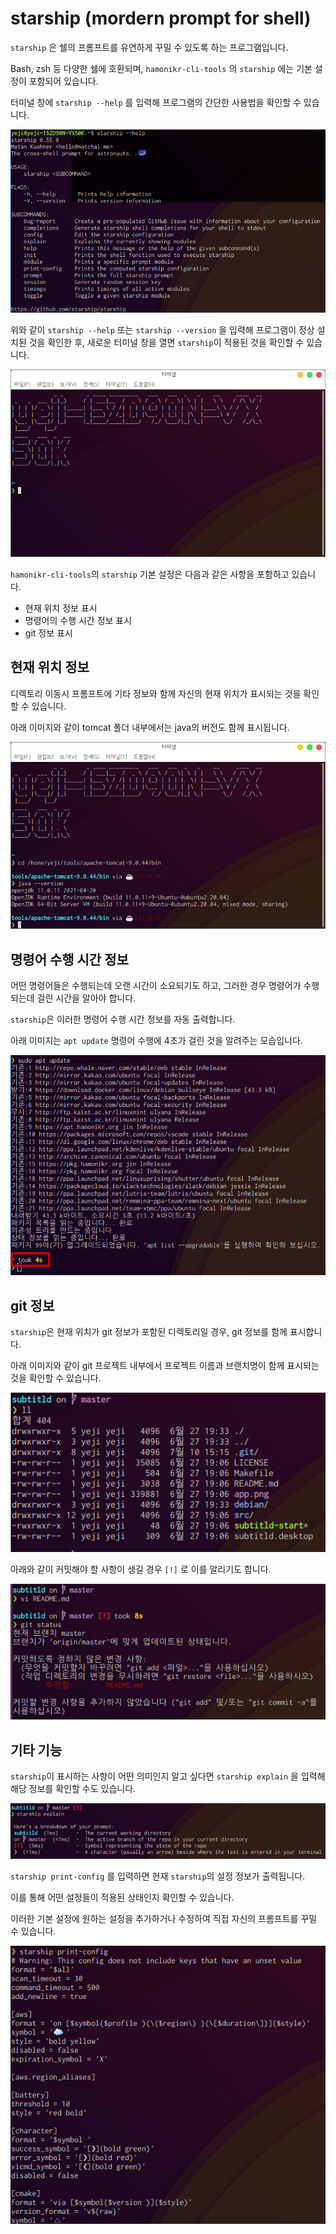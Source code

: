 # starship (mordern prompt for shell)

`starship` 은 쉘의 프롬프트를 유연하게 꾸밀 수 있도록 하는 프로그램입니다.

Bash, zsh 등 다양한 쉘에 호환되며, `hamonikr-cli-tools` 의 `starship` 에는 기본 설정이 포함되어 있습니다.

터미널 창에 `starship --help` 를 입력해 프로그램의 간단한 사용법을 확인할 수 있습니다.

![](<../../.gitbook/assets/image (139).png>)

위와 같이 `starship --help` 또는 `starship --version` 을 입력해 프로그램이 정상 설치된 것을 확인한 후, 새로운 터미널 창을 열면 `starship`이 적용된 것을 확인할 수 있습니다.

![](<../../.gitbook/assets/image (221).png>)

`hamonikr-cli-tools`의 `starship` 기본 설정은 다음과 같은 사항을 포함하고 있습니다.

* 현재 위치 정보 표시
* 명령어의 수행 시간 정보 표시
* git 정보 표시

## 현재 위치 정보

디렉토리 이동시 프롬프트에 기타 정보와 함께 자신의 현재 위치가 표시되는 것을 확인할 수 있습니다.

아래 이미지와 같이 tomcat 폴더 내부에서는 java의 버전도 함께 표시됩니다.

![](<../../.gitbook/assets/image (283).png>)

## 명령어 수행 시간 정보

어떤 명령어들은 수행되는데 오랜 시간이 소요되기도 하고, 그러한 경우 명령어가 수행되는데 걸린 시간을 알아야 합니다.

`starship`은 이러한 명령어 수행 시간 정보를 자동 출력합니다.

아래 이미지는 `apt update` 명령어 수행에 4초가 걸린 것을 알려주는 모습입니다.

![](<../../.gitbook/assets/image (184).png>)

## git 정보

`starship`은 현재 위치가 git 정보가 포함된 디렉토리일 경우, git 정보를 함께 표시합니다.

아래 이미지와 같이 git 프로젝트 내부에서 프로젝트 이름과 브랜치명이 함께 표시되는 것을 확인할 수 있습니다.

![](<../../.gitbook/assets/image (137).png>)

아래와 같이 커밋해야 할 사항이 생길 경우 `[!]` 로 이를 알리기도 합니다.

![](<../../.gitbook/assets/image (148).png>)

## 기타 기능

`starship`이 표시하는 사항이 어떤 의미인지 알고 싶다면 `starship explain` 을 입력해 해당 정보를 확인할 수도 있습니다.

![](<../../.gitbook/assets/image (225).png>)

`starship print-config` 를 입력하면 현재 `starship`의 설정 정보가 출력됩니다.

이를 통해 어떤 설정들이 적용된 상태인지 확인할 수 있습니다.

이러한 기본 설정에 원하는 설정을 추가하거나 수정하여 직접 자신의 프롬프트를 꾸밀 수 있습니다.

![](<../../.gitbook/assets/image (293).png>)
